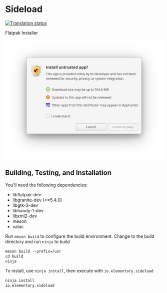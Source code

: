 # Sideload
[![Translation status](https://l10n.elementary.io/widgets/desktop/-/sideload/svg-badge.svg)](https://l10n.elementary.io/engage/desktop/?utm_source=widget)

Flatpak Installer

![screenshot](data/screenshot.png?raw=true)

## Building, Testing, and Installation

You'll need the following dependencies:
* libflatpak-dev
* libgranite-dev (>=5.4.0)
* libgtk-3-dev
* libhandy-1-dev
* libxml2-dev
* meson
* valac

Run `meson build` to configure the build environment. Change to the build directory and run `ninja` to build

    meson build --prefix=/usr
    cd build
    ninja

To install, use `ninja install`, then execute with `io.elementary.sideload`

    ninja install
    io.elementary.sideload
